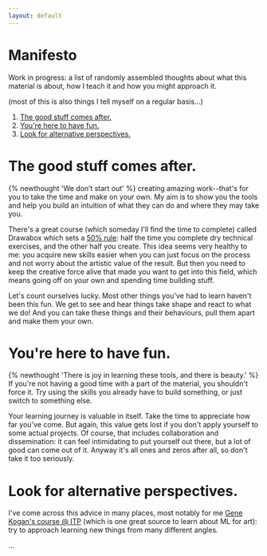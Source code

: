 ```yaml
---
layout: default
---
```


# Manifesto<!-- omit in toc -->

Work in progress: a list of randomly assembled thoughts about what this material is about, how I teach it and how you might approach it.

(most of this is also things I tell myself on a regular basis...)

1. [The good stuff comes after.](#the-good-stuff-comes-after)
2. [You're here to have fun.](#youre-here-to-have-fun)
3. [Look for alternative perspectives.](#look-for-alternative-perspectives)

# The good stuff comes after.

{% newthought 'We don’t start out' %} creating amazing work--that's for you to take the time and make on your own. My aim is to show you the tools and help you build an intuition of what they can do and where they may take you.

There's a great course (which someday I'll find the time to complete) called Drawabox which sets a [50% rule](https://drawabox.com/lesson/0/2/50percent): half the time you complete dry technical exercises, and the other half you create. This idea seems very healthy to me: you acquire new skills easier when you can just focus on the process and not worry about the artistic value of the result. But then you need to keep the creative force alive that made you want to get into this field, which means going off on your own and spending time building stuff.

Let's count ourselves lucky. Most other things you've had to learn haven't been this fun. We get to see and hear things take shape and react to what we do! And you can take these things and their behaviours, pull them apart and make them your own.

# You're here to have fun.

{% newthought 'There is joy in learning these tools, and there is beauty.' %} If you're not having a good time with a part of the material, you shouldn't force it. Try using the skills you already have to build something, or just switch to something else.

Your learning journey is valuable in itself. Take the time to appreciate how far you've come. But again, this value gets lost if you don't apply yourself to some actual projects. Of course, that includes collaboration and dissemination: it can feel intimidating to put yourself out there, but a lot of good can come out of it. Anyway  it's all ones and zeros after all, so don't take it too seriously.

# Look for alternative perspectives.

I've come across this advice in many places, most notably for me [Gene Kogan's course @ ITP](https://ml4a.github.io/classes/itp-F18/) (which is one great source to learn about ML for art): try to approach learning new things from many different angles.

...